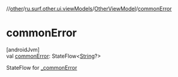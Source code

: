 //[other](../../../index.md)/[ru.surf.other.ui.viewModels](../index.md)/[OtherViewModel](index.md)/[commonError](common-error.md)

# commonError

[androidJvm]\
val [commonError](common-error.md): StateFlow&lt;[String](https://kotlinlang.org/api/latest/jvm/stdlib/kotlin/-string/index.html)?&gt;

StateFlow for [_commonError](_common-error.md)

